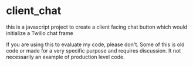 # client_chat
this is a javascript project to create a client facing chat button which would initialize a Twilio chat frame


If you are using this to evaluate my code, please don't.  Some of this is old code or made for a very specific purpose and requires discussion. It not necessarily an example of production level code.
